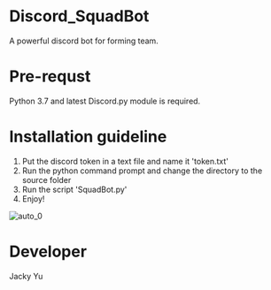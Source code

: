 # Discord_SquadBot
A powerful discord bot for forming team.

# Pre-requst
Python 3.7 and latest Discord.py module is required.

# Installation guideline
1. Put the discord token in a text file and name it 'token.txt'
2. Run the python command prompt and change the directory to the source folder
3. Run the script 'SquadBot.py'
4. Enjoy!

![auto_0](https://user-images.githubusercontent.com/51431760/149923906-47e571e4-d130-478b-9d3e-85c9c4a2dd44.PNG)


# Developer

Jacky Yu
